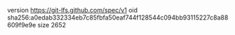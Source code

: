 version https://git-lfs.github.com/spec/v1
oid sha256:a0edab332334eb7c85fbfa50eaf744f128544c094bb93115227c8a88609f9e9e
size 2652
